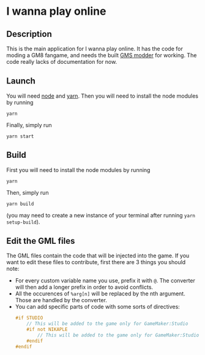 # I wanna play online

## Description
This is the main application for I wanna play online. It has the code for moding a GM8 fangame, and needs the built [GMS modder](https://gitlab.com/i-wanna-play-online/modder-gms) for working.
The code really lacks of documentation for now.

## Launch
You will need [node](https://nodejs.org/en/) and [yarn](https://yarnpkg.com/getting-started/install).
Then you will need to install the node modules by running
```
yarn
```
Finally, simply run
```
yarn start
```

## Build
First you will need to install the node modules by running
```
yarn
```
Then, simply run
```
yarn build
```
(you may need to create a new instance of your terminal after running `yarn setup-build`).

## Edit the GML files
The GML files contain the code that will be injected into the game.
If you want to edit these files to contribute, first there are 3 things you should note:
* For every custom variable name you use, prefix it with `@`. The converter will then add a longer prefix in order to avoid conflicts.
* All the occurences of `%arg[n]` will be replaced by the nth argument. Those are handled by the converter.
* You can add specific parts of code with some sorts of directives:
    ```c
    #if STUDIO
        // This will be added to the game only for GameMaker:Studio
        #if not NIKAPLE
            // This will be added to the game only for GameMaker:Studio with a non Nikaple engine
        #endif
    #endif
    ```
